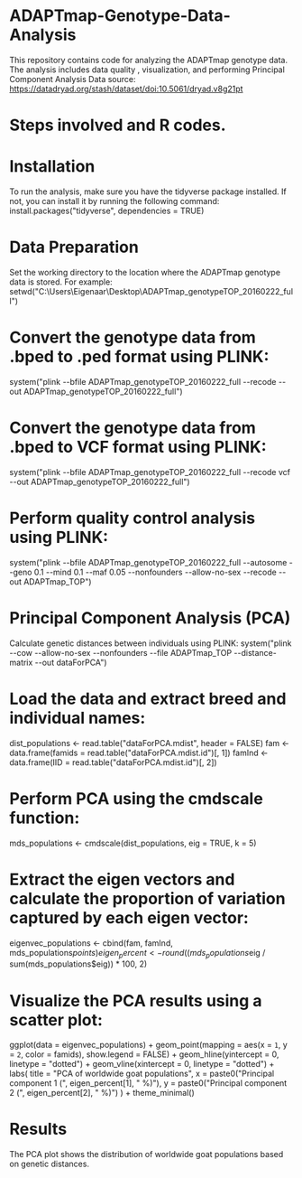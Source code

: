 # ADAPTmap-Genotype-Data-Analysis
This repository contains code for analyzing the ADAPTmap genotype data. The analysis includes data quality , visualization, and performing Principal Component Analysis 
Data source: https://datadryad.org/stash/dataset/doi:10.5061/dryad.v8g21pt

# Steps involved and R codes.
# Installation
To run the analysis, make sure you have the tidyverse package installed. If not, you can install it by running the following command:
install.packages("tidyverse", dependencies = TRUE)

# Data Preparation
Set the working directory to the location where the ADAPTmap genotype data is stored. For example:
setwd("C:\\Users\\Eigenaar\\Desktop\\ADAPTmap_genotypeTOP_20160222_full")

# Convert the genotype data from .bped to .ped format using PLINK:
system("plink --bfile ADAPTmap_genotypeTOP_20160222_full --recode --out ADAPTmap_genotypeTOP_20160222_full")

# Convert the genotype data from .bped to VCF format using PLINK:
system("plink --bfile ADAPTmap_genotypeTOP_20160222_full --recode vcf --out ADAPTmap_genotypeTOP_20160222_full")

# Perform quality control analysis using PLINK:
system("plink --bfile ADAPTmap_genotypeTOP_20160222_full --autosome --geno 0.1 --mind 0.1 --maf 0.05 --nonfounders --allow-no-sex --recode --out ADAPTmap_TOP")

# Principal Component Analysis (PCA)
Calculate genetic distances between individuals using PLINK:
system("plink --cow --allow-no-sex --nonfounders --file ADAPTmap_TOP --distance-matrix --out dataForPCA")

# Load the data and extract breed and individual names:
dist_populations <- read.table("dataForPCA.mdist", header = FALSE)
fam <- data.frame(famids = read.table("dataForPCA.mdist.id")[, 1])
famInd <- data.frame(IID = read.table("dataForPCA.mdist.id")[, 2])

# Perform PCA using the cmdscale function:
mds_populations <- cmdscale(dist_populations, eig = TRUE, k = 5)

# Extract the eigen vectors and calculate the proportion of variation captured by each eigen vector:
eigenvec_populations <- cbind(fam, famInd, mds_populations$points)
eigen_percent <- round((mds_populations$eig / sum(mds_populations$eig)) * 100, 2)

# Visualize the PCA results using a scatter plot:
ggplot(data = eigenvec_populations) +
  geom_point(mapping = aes(x = `1`, y = `2`, color = famids), show.legend = FALSE) +
  geom_hline(yintercept = 0, linetype = "dotted") +
  geom_vline(xintercept = 0, linetype = "dotted") +
  labs(
    title = "PCA of worldwide goat populations",
    x = paste0("Principal component 1 (", eigen_percent[1], " %)"),
    y = paste0("Principal component 2 (", eigen_percent[2], " %)")
  ) +
  theme_minimal()

# Results
The PCA plot shows the distribution of worldwide goat populations based on genetic distances.
